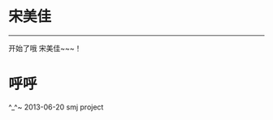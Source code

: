 <h1>宋美佳</h1>

<hr>
开始了哦 宋美佳~~~！ <h1>呼呼</h1>    ^_^~ 2013-06-20
smj project
<p>
<div style="width:920px;margin:0 auto; text-align:right;">
	powered by <a href="http://shs.im" target="_blank">半杯烟火</a>
</div>